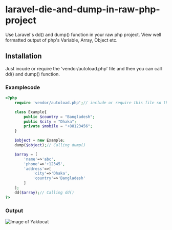 # laravel-die-and-dump-in-raw-php-project
Use Laravel's dd() and dump() function in your raw php project.
View well formatted output of php's Variable, Array, Object etc.

## Installation
  Just incude or require the 'vendor/autoload.php' file and then you can call dd() and dump() function.

### Examplecode
  
```php
<?php
	require 'vendor/autoload.php';// include or require this file so that you can use dd(), dump()

	class Example{
		public $country = "Bangladesh";
		public $city = "Dhaka";
		private $mobile = "+88123456";
	}

	$object = new Example;
	dump($object);// Calling dump()

	$array = [
		'name'=>'abc',
		'phone'=>'+12345',
		'address'=>[
			'city'=>'Dhaka',
			'country'=>'Bangladesh'
		]
	];
	dd($array);// Calling dd()
?>
```
### Output

![Image of Yaktocat](https://raw.githubusercontent.com/anisurrahmansagor/lravel-die-and-dump-in-raw-project/master/Output.jpg)

